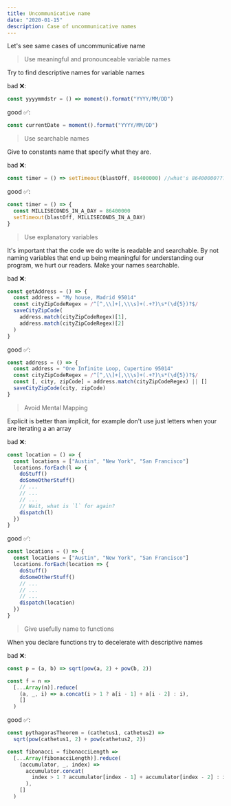 ```yaml
---
title: Uncommunicative name
date: "2020-01-15"
description: Case of uncommunicative names
---
```


Let's see same cases of uncommunicative name

> Use meaningful and pronounceable variable names

Try to find descriptive names for variable names

bad ❌:

```js
const yyyymmdstr = () => moment().format("YYYY/MM/DD")
```

good ✅:

```js
const currentDate = moment().format("YYYY/MM/DD")
```

> Use searchable names

Give to constants name that specify what they are.

bad ❌:

```js
const timer = () => setTimeout(blastOff, 86400000) //what's 86400000???
```

good ✅:

```js
const timer = () => {
  const MILLISECONDS_IN_A_DAY = 86400000
  setTimeout(blastOff, MILLISECONDS_IN_A_DAY)
}
```

> Use explanatory variables

It's important that the code we do write is readable and searchable. By not naming variables that end up being meaningful for understanding our program, we hurt our readers. Make your names searchable.

bad ❌:

```js
const getAddress = () => {
  const address = "My house, Madrid 95014"
  const cityZipCodeRegex = /^[^,\\]+[,\\\s]+(.+?)\s*(\d{5})?$/
  saveCityZipCode(
    address.match(cityZipCodeRegex)[1],
    address.match(cityZipCodeRegex)[2]
  )
}
```

good ✅:

```js
const address = () => {
  const address = "One Infinite Loop, Cupertino 95014"
  const cityZipCodeRegex = /^[^,\\]+[,\\\s]+(.+?)\s*(\d{5})?$/
  const [, city, zipCode] = address.match(cityZipCodeRegex) || []
  saveCityZipCode(city, zipCode)
}
```

> Avoid Mental Mapping

Explicit is better than implicit, for example don't use just letters when your are iterating a an array 

bad ❌:

```js
const location = () => {
  const locations = ["Austin", "New York", "San Francisco"]
  locations.forEach(l => {
    doStuff()
    doSomeOtherStuff()
    // ...
    // ...
    // ...
    // Wait, what is `l` for again?
    dispatch(l)
  })
}
```

good ✅:

```js
const locations = () => {
  const locations = ["Austin", "New York", "San Francisco"]
  locations.forEach(location => {
    doStuff()
    doSomeOtherStuff()
    // ...
    // ...
    // ...
    dispatch(location)
  })
}
```

> Give usefully name to functions

When you declare functions try to decelerate with descriptive names 

bad ❌:

```js
const p = (a, b) => sqrt(pow(a, 2) + pow(b, 2))

const f = n =>
  [...Array(n)].reduce(
    (a, _, i) => a.concat(i > 1 ? a[i - 1] + a[i - 2] : i),
    []
  )
```

good ✅:

```js
const pythagorasTheorem = (cathetus1, cathetus2) =>
  sqrt(pow(cathetus1, 2) + pow(cathetus2, 2))

const fibonacci = fibonacciLength =>
  [...Array(fibonacciLength)].reduce(
    (accumulator, _, index) =>
      accumulator.concat(
        index > 1 ? accumulator[index - 1] + accumulator[index - 2] : index
      ),
    []
  )
```
